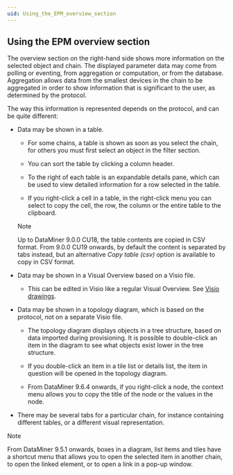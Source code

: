 ```yaml
---
uid: Using_the_EPM_overview_section
---
```


## Using the EPM overview section

The overview section on the right-hand side shows more information on the selected object and chain. The displayed parameter data may come from polling or eventing, from aggregation or computation, or from the database. Aggregation allows data from the smallest devices in the chain to be aggregated in order to show information that is significant to the user, as determined by the protocol.

The way this information is represented depends on the protocol, and can be quite different:

- Data may be shown in a table.

    - For some chains, a table is shown as soon as you select the chain, for others you must first select an object in the filter section.

    - You can sort the table by clicking a column header.

    - To the right of each table is an expandable details pane, which can be used to view detailed information for a row selected in the table.

    - If you right-click a cell in a table, in the right-click menu you can select to copy the cell, the row, the column or the entire table to the clipboard.

    > [!NOTE]
    > Up to DataMiner 9.0.0 CU18, the table contents are copied in CSV format. From 9.0.0 CU19 onwards, by default the content is separated by tabs instead, but an alternative *Copy table (csv)* option is available to copy in CSV format.

- Data may be shown in a Visual Overview based on a Visio file.

    - This can be edited in Visio like a regular Visual Overview. See [Visio drawings](xref:visio#visio-drawings).

- Data may be shown in a topology diagram, which is based on the protocol, not on a separate Visio file.

    - The topology diagram displays objects in a tree structure, based on data imported during provisioning. It is possible to double-click an item in the diagram to see what objects exist lower in the tree structure.

    - If you double-click an item in a tile list or details list, the item in question will be opened in the topology diagram.

    - From DataMiner 9.6.4 onwards, if you right-click a node, the context menu allows you to copy the title of the node or the values in the node.

- There may be several tabs for a particular chain, for instance containing different tables, or a different visual representation.

> [!NOTE]
> From DataMiner 9.5.1 onwards, boxes in a diagram, list items and tiles have a shortcut menu that allows you to open the selected item in another chain, to open the linked element, or to open a link in a pop-up window.
>
